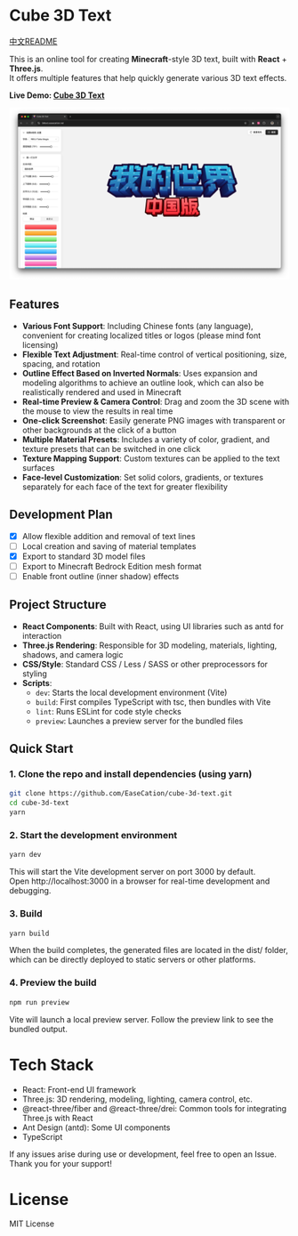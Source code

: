 # Cube 3D Text

[中文README](./README_CN.md)

This is an online tool for creating **Minecraft**-style 3D text, built with **React** + **Three.js**.  
It offers multiple features that help quickly generate various 3D text effects.

**Live Demo: [Cube 3D Text](https://3dtext.easecation.net/)**

![Cube 3D Text](./preview.png)

## Features

- **Various Font Support**: Including Chinese fonts (any language), convenient for creating localized titles or logos (please mind font licensing)
- **Flexible Text Adjustment**: Real-time control of vertical positioning, size, spacing, and rotation
- **Outline Effect Based on Inverted Normals**: Uses expansion and modeling algorithms to achieve an outline look, which can also be realistically rendered and used in Minecraft
- **Real-time Preview & Camera Control**: Drag and zoom the 3D scene with the mouse to view the results in real time
- **One-click Screenshot**: Easily generate PNG images with transparent or other backgrounds at the click of a button
- **Multiple Material Presets**: Includes a variety of color, gradient, and texture presets that can be switched in one click
- **Texture Mapping Support**: Custom textures can be applied to the text surfaces
- **Face-level Customization**: Set solid colors, gradients, or textures separately for each face of the text for greater flexibility

## Development Plan

- [x] Allow flexible addition and removal of text lines
- [ ] Local creation and saving of material templates
- [x] Export to standard 3D model files
- [ ] Export to Minecraft Bedrock Edition mesh format
- [ ] Enable front outline (inner shadow) effects

## Project Structure

- **React Components**: Built with React, using UI libraries such as antd for interaction  
- **Three.js Rendering**: Responsible for 3D modeling, materials, lighting, shadows, and camera logic  
- **CSS/Style**: Standard CSS / Less / SASS or other preprocessors for styling  
- **Scripts**:  
  - `dev`: Starts the local development environment (Vite)  
  - `build`: First compiles TypeScript with tsc, then bundles with Vite  
  - `lint`: Runs ESLint for code style checks  
  - `preview`: Launches a preview server for the bundled files

## Quick Start

### 1. Clone the repo and install dependencies (using yarn)
```bash
git clone https://github.com/EaseCation/cube-3d-text.git
cd cube-3d-text
yarn
```

### 2. Start the development environment
```bash
yarn dev
```
This will start the Vite development server on port 3000 by default.  
Open http://localhost:3000 in a browser for real-time development and debugging.

### 3. Build
```bash
yarn build
```
When the build completes, the generated files are located in the dist/ folder, which can be directly deployed to static servers or other platforms.

### 4. Preview the build
```bash
npm run preview
```
Vite will launch a local preview server. Follow the preview link to see the bundled output.

# Tech Stack
- React: Front-end UI framework
- Three.js: 3D rendering, modeling, lighting, camera control, etc.
- @react-three/fiber and @react-three/drei: Common tools for integrating Three.js with React
- Ant Design (antd): Some UI components
- TypeScript

If any issues arise during use or development, feel free to open an Issue. Thank you for your support!

# License

MIT License
